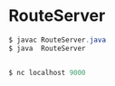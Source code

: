 # RouteServer


```java
$ javac RouteServer.java 
$ java  RouteServer 


$ nc localhost 9000


```

